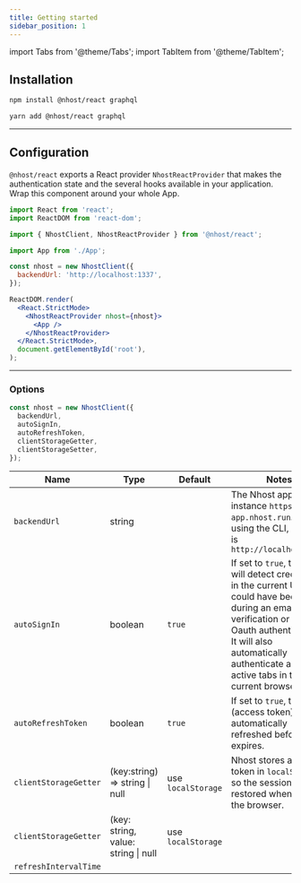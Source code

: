 ```yaml
---
title: Getting started
sidebar_position: 1
---
```


import Tabs from '@theme/Tabs';
import TabItem from '@theme/TabItem';

## Installation

<Tabs>
  <TabItem value="npm" label="npm" default>

```bash
npm install @nhost/react graphql
```

  </TabItem>
  <TabItem value="yarn" label="Yarn">

```bash
yarn add @nhost/react graphql
```

  </TabItem>
</Tabs>

---

## Configuration

`@nhost/react` exports a React provider `NhostReactProvider` that makes the authentication state and the several hooks available in your application. Wrap this component around your whole App.

```jsx
import React from 'react';
import ReactDOM from 'react-dom';

import { NhostClient, NhostReactProvider } from '@nhost/react';

import App from './App';

const nhost = new NhostClient({
  backendUrl: 'http://localhost:1337',
});

ReactDOM.render(
  <React.StrictMode>
    <NhostReactProvider nhost={nhost}>
      <App />
    </NhostReactProvider>
  </React.StrictMode>,
  document.getElementById('root'),
);
```

---

### Options

```js
const nhost = new NhostClient({
  backendUrl,
  autoSignIn,
  autoRefreshToken,
  clientStorageGetter,
  clientStorageSetter,
});
```

| Name                  | Type                                | Default            | Notes                                                                                                                                                                                                                                          |
| --------------------- | ----------------------------------- | ------------------ | ---------------------------------------------------------------------------------------------------------------------------------------------------------------------------------------------------------------------------------------------- |
| `backendUrl`          | string                              |                    | The Nhost app url, for instance `https://my-app.nhost.run`. When using the CLI, its value is `http://localhost:1337`                                                                                                                           |
| `autoSignIn`          | boolean                             | `true`             | If set to `true`, the client will detect credentials in the current URL that could have been sent during an email verification or an Oauth authentication. It will also automatically authenticate all the active tabs in the current browser. |
| `autoRefreshToken`    | boolean                             | `true`             | If set to `true`, the JWT (access token) will be automatically refreshed before it expires.                                                                                                                                                    |
| `clientStorageGetter` | (key:string) => string \| null      | use `localStorage` | Nhost stores a refresh token in `localStorage` so the session can be restored when starting the browser.                                                                                                                                       |
| `clientStorageGetter` | (key: string, value: string \| null | use `localStorage` |                                                                                                                                                                                                                                                |
| `refreshIntervalTime` |                                     |                    |

